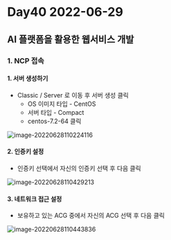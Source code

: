 # Day40 2022-06-29

## AI 플랫폼을 활용한 웹서비스 개발

### 1. NCP 접속

#### 1. 서버 생성하기

- Classic / Server 로 이동 후 서버 생성 클릭
  - OS 이미지 타입 - CentOS
  - 서버 타입 - Compact 
  - centos-7.2-64 클릭

![image-20220628110224116](C:\Users\hasun\AppData\Roaming\Typora\typora-user-images\image-20220628110224116.png)

#### 2. 인증키 설정

- 인증키 선택에서 자신의 인증키 선택 후 다음 클릭

![image-20220628110429213](C:\Users\hasun\TIL\img\image-20220628110429213.png)

#### 3. 네트워크 접근 설정

- 보유하고 있는 ACG 중에서 자신의 ACG 선택 후 다음 클릭

![image-20220628110443836](C:\Users\hasun\TIL\img\image-20220628110443836.png)